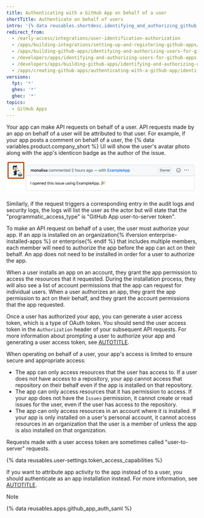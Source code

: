 ```yaml
---
title: Authenticating with a GitHub App on behalf of a user
shortTitle: Authenticate on behalf of users
intro: '{% data reusables.shortdesc.identifying_and_authorizing_github_apps %}'
redirect_from:
  - /early-access/integrations/user-identification-authorization
  - /apps/building-integrations/setting-up-and-registering-github-apps/identifying-users-for-github-apps
  - /apps/building-github-apps/identifying-and-authorizing-users-for-github-apps
  - /developers/apps/identifying-and-authorizing-users-for-github-apps
  - /developers/apps/building-github-apps/identifying-and-authorizing-users-for-github-apps
  - /apps/creating-github-apps/authenticating-with-a-github-app/identifying-and-authorizing-users-for-github-apps
versions:
  fpt: '*'
  ghes: '*'
  ghec: '*'
topics:
  - GitHub Apps
---
```


Your app can make API requests on behalf of a user. API requests made by an app on behalf of a user will be attributed to that user. For example, if your app posts a comment on behalf of a user, the {% data variables.product.company_short %} UI will show the user's avatar photo along with the app's identicon badge as the author of the issue.

![Screenshot of a comment that has a user avatar with an overlaid app identicon badge. The avatar is highlighted with an orange outline.](/assets/images/help/apps/github-app-acting-on-your-behalf.png)

Similarly, if the request triggers a corresponding entry in the audit logs and security logs, the logs will list the user as the actor but will state that the "programmatic_access_type" is "GitHub App user-to-server token".

To make an API request on behalf of a user, the user must authorize your app. If an app is installed on an organization{% ifversion enterprise-installed-apps %} or enterprise{% endif %} that includes multiple members, each member will need to authorize the app before the app can act on their behalf. An app does not need to be installed in order for a user to authorize the app.

When a user installs an app on an account, they grant the app permission to access the resources that it requested. During the installation process, they will also see a list of account permissions that the app can request for individual users. When a user authorizes an app, they grant the app permission to act on their behalf, and they grant the account permissions that the app requested.

Once a user has authorized your app, you can generate a user access token, which is a type of OAuth token. You should send the user access token in the `Authorization` header of your subsequent API requests. For more information about prompting a user to authorize your app and generating a user access token, see [AUTOTITLE](/apps/creating-github-apps/authenticating-with-a-github-app/generating-a-user-access-token-for-a-github-app).

When operating on behalf of a user, your app's access is limited to ensure secure and appropriate access:

* The app can only access resources that the user has access to. If a user does not have access to a repository, your app cannot access that repository on their behalf even if the app is installed on that repository.
* The app can only access resources that it has permission to access. If your app does not have the `Issues` permission, it cannot create or read issues for the user, even if the user has access to the repository.
* The app can only access resources in an account where it is installed. If your app is only installed on a user's personal account, it cannot access resources in an organization that the user is a member of unless the app is also installed on that organization.

Requests made with a user access token are sometimes called "user-to-server" requests.

{% data reusables.user-settings.token_access_capabilities %}

If you want to attribute app activity to the app instead of to a user, you should authenticate as an app installation instead. For more information, see [AUTOTITLE](/apps/creating-github-apps/authenticating-with-a-github-app/authenticating-as-a-github-app-installation).

> [!NOTE]
> {% data reusables.apps.github_app_auth_saml %}
